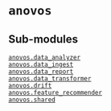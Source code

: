 # <code>anovos</code>
## Sub-modules
<dl>
<dt><code class="name"><a title="anovos.data_analyzer" href="data_analyzer/index.html">anovos.data_analyzer</a></code></dt>
<dd>
<div class="desc"></div>
</dd>
<dt><code class="name"><a title="anovos.data_ingest" href="data_ingest/index.html">anovos.data_ingest</a></code></dt>
<dd>
<div class="desc"></div>
</dd>
<dt><code class="name"><a title="anovos.data_report" href="data_report/index.html">anovos.data_report</a></code></dt>
<dd>
<div class="desc"></div>
</dd>
<dt><code class="name"><a title="anovos.data_transformer" href="data_transformer/index.html">anovos.data_transformer</a></code></dt>
<dd>
<div class="desc"></div>
</dd>
<dt><code class="name"><a title="anovos.drift" href="drift/index.html">anovos.drift</a></code></dt>
<dd>
<div class="desc"></div>
</dd>
<dt><code class="name"><a title="anovos.feature_recommender" href="feature_recommender/index.html">anovos.feature_recommender</a></code></dt>
<dd>
<div class="desc"></div>
</dd>
<dt><code class="name"><a title="anovos.shared" href="shared/index.html">anovos.shared</a></code></dt>
<dd>
<div class="desc"></div>
</dd>
</dl>
